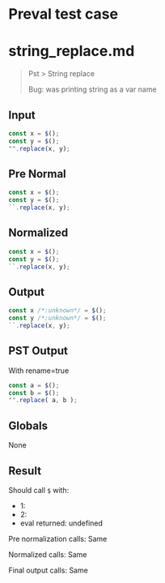 # Preval test case

# string_replace.md

> Pst > String replace
>
> Bug: was printing string as a var name

## Input

`````js filename=intro
const x = $();
const y = $();
"".replace(x, y);
`````

## Pre Normal


`````js filename=intro
const x = $();
const y = $();
``.replace(x, y);
`````

## Normalized


`````js filename=intro
const x = $();
const y = $();
``.replace(x, y);
`````

## Output


`````js filename=intro
const x /*:unknown*/ = $();
const y /*:unknown*/ = $();
``.replace(x, y);
`````

## PST Output

With rename=true

`````js filename=intro
const a = $();
const b = $();
"".replace( a, b );
`````

## Globals

None

## Result

Should call `$` with:
 - 1: 
 - 2: 
 - eval returned: undefined

Pre normalization calls: Same

Normalized calls: Same

Final output calls: Same
